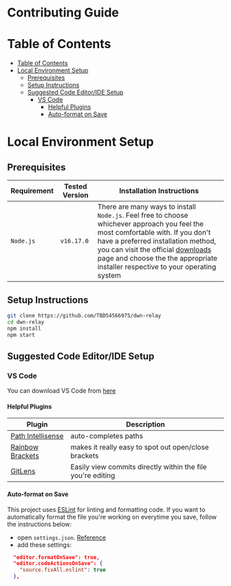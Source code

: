 # Contributing Guide <!-- omit in toc -->
# Table of Contents

- [Table of Contents](#table-of-contents)
- [Local Environment Setup](#local-environment-setup)
  - [Prerequisites](#prerequisites)
  - [Setup Instructions](#setup-instructions)
  - [Suggested Code Editor/IDE Setup](#suggested-code-editoride-setup)
    - [VS Code](#vs-code)
      - [Helpful Plugins](#helpful-plugins)
      - [Auto-format on Save](#auto-format-on-save)

# Local Environment Setup

## Prerequisites
| Requirement | Tested Version | Installation Instructions                                                                                                                                                                                                                                                                                                         |
| ----------- | -------------- | --------------------------------------------------------------------------------------------------------------------------------------------------------------------------------------------------------------------------------------------------------------------------------------------------------------------------------- |
| `Node.js`   | `v16.17.0`     | There are many ways to install `Node.js`. Feel free to choose whichever approach you feel the most comfortable with. If you don't have a preferred installation method, you can visit the official [downloads](https://nodejs.org/en/download/) page and choose the the appropriate installer respective to your operating system |

## Setup Instructions
```bash
git clone https://github.com/TBD54566975/dwn-relay
cd dwn-relay
npm install
npm start
```

## Suggested Code Editor/IDE Setup
### VS Code 
You can download VS Code from [here](https://code.visualstudio.com/)

#### Helpful Plugins
| Plugin                                                                                                      | Description                                                 |
| ----------------------------------------------------------------------------------------------------------- | ----------------------------------------------------------- |
| [Path Intellisense](https://marketplace.visualstudio.com/items?itemName=christian-kohler.path-intellisense) | auto-completes paths                                        |
| [Rainbow Brackets](https://marketplace.visualstudio.com/items?itemName=2gua.rainbow-brackets)               | makes it really easy to spot out open/close brackets        |
| [GitLens](https://marketplace.visualstudio.com/items?itemName=eamodio.gitlens)                              | Easily view commits directly within the file you're editing |

#### Auto-format on Save
This project uses [ESLint](https://eslint.org/) for linting and formatting code. If you want to automatically format the file you're working on everytime you save, follow the instructions below:
- open `settings.json`. [Reference](https://code.visualstudio.com/docs/getstarted/settings#_settingsjson)
- add these settings:
```json
  "editor.formatOnSave": true,
  "editor.codeActionsOnSave": {
    "source.fixAll.eslint": true
  },
```